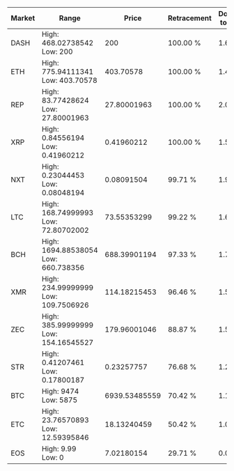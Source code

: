 | Market | Range | Price| Retracement | Doubles to 50% |
| --- | --- | --- | --- | --- |
| DASH | High: 468.02738542<br />Low: 200 | 200 | 100.00 % | 1.67 |
| ETH | High: 775.94111341<br />Low: 403.70578 | 403.70578 | 100.00 % | 1.46 |
| REP | High: 83.77428624<br />Low: 27.80001963 | 27.80001963 | 100.00 % | 2.01 |
| XRP | High: 0.84556194<br />Low: 0.41960212 | 0.41960212 | 100.00 % | 1.51 |
| NXT | High: 0.23044453<br />Low: 0.08048194 | 0.08091504 | 99.71 % | 1.92 |
| LTC | High: 168.74999993<br />Low: 72.80702002 | 73.55353299 | 99.22 % | 1.64 |
| BCH | High: 1694.88538054<br />Low: 660.738356 | 688.39901194 | 97.33 % | 1.71 |
| XMR | High: 234.99999999<br />Low: 109.7506926 | 114.18215453 | 96.46 % | 1.51 |
| ZEC | High: 385.99999999<br />Low: 154.16545527 | 179.96001046 | 88.87 % | 1.50 |
| STR | High: 0.41207461<br />Low: 0.17800187 | 0.23257757 | 76.68 % | 1.27 |
| BTC | High: 9474<br />Low: 5875 | 6939.53485559 | 70.42 % | 1.11 |
| ETC | High: 23.76570893<br />Low: 12.59395846 | 18.13240459 | 50.42 % | 1.00 |
| EOS | High: 9.99<br />Low: 0 | 7.02180154 | 29.71 % | 0.00 |
